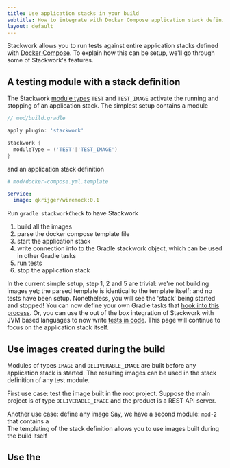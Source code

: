```yaml
---
title: Use application stacks in your build
subtitle: How to integrate with Docker Compose application stack definitions
layout: default
---
```

Stackwork allows you to run tests against entire application stacks defined with [Docker Compose](https://docs.docker.com/compose/).
To explain how this can be setup, we'll go through some of Stackwork's features.

## A testing module with a stack definition
 
The Stackwork [module types](/reference/modules/) `TEST` and `TEST_IMAGE` activate the running and stopping of an application stack.
The simplest setup contains a module

~~~ groovy
// mod/build.gradle

apply plugin: 'stackwork'

stackwork {
  moduleType = ('TEST'|'TEST_IMAGE') 
}
~~~

and an application stack definition

~~~ yml
# mod/docker-compose.yml.template

service:
  image: qkrijger/wiremock:0.1
~~~

Run `gradle stackworkCheck` to have Stackwork

1. build all the images 
2. parse the docker compose template file
3. start the application stack
4. write connection info to the Gradle stackwork object, which can be used in other Gradle tasks
5. run tests
6. stop the application stack

In the current simple setup, step 1, 2 and 5 are trivial: we're not building images yet; the parsed template is identical to the template
 itself; and no tests have been setup. Nonetheless, you will see the 'stack' being started and stopped!
 You can now define your own Gradle tasks that [hook into this process](/reference/gradle-tasks/).
 Or, you can use the out of the box integration of Stackwork with JVM based languages to now write [tests in code](/usage/tests-in-code/).
 This page will continue to focus on the application stack itself.

## Use images created during the build

Modules of types `IMAGE` and `DELIVERABLE_IMAGE` are built before any application stack is started.
The resulting images can be used in the stack definition of any test module.

First use case: test the image built in the root project.
Suppose the main project is of type `DELIVERABLE_IMAGE` and the product is a REST API server.


Another use case: define any image 
Say, we have a second module: `mod-2` that contains a  
The templating of the stack definition allows you to use images built during the build itself

## Use the
